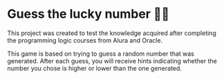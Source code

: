 # Guess the lucky number 🎰🔢

This project was created to test the knowledge acquired after completing the programming logic courses from Alura and Oracle.

This game is based on trying to guess a random number that was generated. After each guess, you will receive hints indicating whether the number you chose is higher or lower than the one generated.